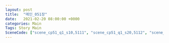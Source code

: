 ```yaml
---
layout: post
title:  "메인_051장"
date:   2021-02-20 08:00:00 +0000
categories: Main
Tags: Story Main
SceneCode: ["scene_cp51_q1_s10,5111", "scene_cp51_q1_s20,5112", "scene_cp51_q2_s10,5121", "scene_cp51_q2_s20,5122", "scene_cp51_q3_s10,5131", "scene_cp51_q3_s20,5132", "scene_cp51_q4_s20,5141", "scene_cp51_q4_s30,5142"]
---
```

